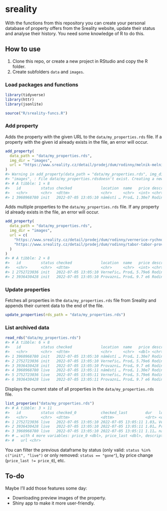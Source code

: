 
<!-- README.md is generated from README.Rmd. Please edit that file -->

# sreality

<!-- badges: start -->

<!-- badges: end -->

With the functions from this repository you can create your personal
database of property offers from the Sreality website, update their
status and analyse their history. You need some knowledge of R to do
this.

## How to use

1.  Clone this repo, or create a new project in RStudio and copy the R
    folder.
2.  Create subfolders `data` and `images`.

### Load packages and functions

``` r
library(tidyverse)
library(httr)
library(jsonlite)

source("R/sreality-funcs.R")
```

### Add property

Adds the property with the given URL to the `data/my_properties.rds`
file. If a property with the given id already exists in the file, an
error will occur.

``` r
add_property(
  data_path = "data/my_properties.rds",
  img_dir = "images",
  url = "https://www.sreality.cz/detail/prodej/dum/rodinny/melnik-melnik-namesti-miru/3960968780"
)
#> Warning in add_property(data_path = "data/my_properties.rds", img_dir =
#> "images", : File data/my_properties.rdsdoesn't exist. Creating a new one.
#> # A tibble: 1 × 8
#>   id         status checked             location  name   price description url  
#>   <chr>      <chr>  <dttm>              <chr>     <chr>  <int> <chr>       <chr>
#> 1 3960968780 init   2022-07-05 13:05:10 náměstí … Prod… 1.30e7 Rodinný dů… http…
```

Adds multiple properties to the `data/my_properties.rds` file. If any
property id already exists in the file, an error will occur.

``` r
add_property(
  data_path = "data/my_properties.rds",
  img_dir = "images",
  url = c(
    "https://www.sreality.cz/detail/prodej/dum/rodinny/vernerice-rychnov-/2752723036",
    "https://www.sreality.cz/detail/prodej/dum/rodinny/tabor-tabor-provaznicka/3936430428"
  )
)
#> # A tibble: 2 × 8
#>   id         status checked             location  name   price description url  
#>   <chr>      <chr>  <dttm>              <chr>     <chr>  <int> <chr>       <chr>
#> 1 2752723036 init   2022-07-05 13:05:10 Verneřic… Prod… 5.79e6 Rodinný dů… http…
#> 2 3936430428 init   2022-07-05 13:05:10 Provazni… Prod… 9.7 e6 Rodinný dů… http…
```

### Update properties

Fetches all properties in the `data/my_properties.rds` file from
Sreality and appends their current data to the end of the file.

``` r
update_properties(rds_path = "data/my_properties.rds")
```

### List archived data

``` r
read_rds("data/my_properties.rds")
#> # A tibble: 6 × 8
#>   id         status checked             location  name   price description url  
#>   <chr>      <chr>  <dttm>              <chr>     <chr>  <dbl> <chr>       <chr>
#> 1 3960968780 init   2022-07-05 13:05:10 náměstí … Prod… 1.30e7 Rodinný dů… http…
#> 2 2752723036 init   2022-07-05 13:05:10 Verneřic… Prod… 5.79e6 Rodinný dů… http…
#> 3 3936430428 init   2022-07-05 13:05:10 Provazni… Prod… 9.7 e6 Rodinný dů… http…
#> 4 3960968780 live   2022-07-05 13:05:11 náměstí … Prod… 1.30e7 Rodinný dů… <NA> 
#> 5 2752723036 live   2022-07-05 13:05:11 Verneřic… Prod… 5.79e6 Rodinný dů… <NA> 
#> 6 3936430428 live   2022-07-05 13:05:11 Provazni… Prod… 9.7 e6 Rodinný dů… <NA>
```

Displays the current state of all properties in the
`data/my_properties.rds` file.

``` r
list_properies("data/my_properties.rds")
#> # A tibble: 3 × 11
#>   id         status checked_0           checked_last        dur   location name 
#>   <chr>      <chr>  <dttm>              <dttm>              <drt> <chr>    <chr>
#> 1 2752723036 live   2022-07-05 13:05:10 2022-07-05 13:05:11 1.03… Verneři… Prod…
#> 2 3936430428 live   2022-07-05 13:05:10 2022-07-05 13:05:11 1.01… Provazn… Prod…
#> 3 3960968780 live   2022-07-05 13:05:10 2022-07-05 13:05:11 1.11… náměstí… Prod…
#> # … with 4 more variables: price_0 <dbl>, price_last <dbl>, description <chr>,
#> #   url <chr>
```

You can filter the previous dataframe by status (only valid: `status
%in% c("init", "live")` or only removed: `status == "gone"`), by price
change (`price_last != price_0`), etc.

## To-do

Maybe I’ll add those features some day:

  - Downloading preview images of the property.
  - Shiny app to make it more user-friendly.
